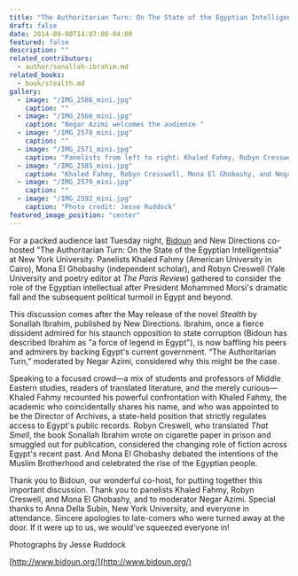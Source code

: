 ```yaml
---
title: "The Authoritarian Turn: On The State of the Egyptian Intelligentsia"
draft: false
date: 2014-09-08T14:07:00-04:00
featured: false
description: ""
related_contributors:
  - author/sonallah-ibrahim.md
related_books:
  - book/stealth.md
gallery:
  - image: "/IMG_2586_mini.jpg"
    caption: ""
  - image: "/IMG_2566_mini.jpg"
    caption: "Negar Azimi welcomes the audience "
  - image: "/IMG_2578_mini.jpg"
    caption: ""
  - image: "/IMG_2571_mini.jpg"
    caption: "Panelists from left to right: Khaled Fahmy, Robyn Cresswell, and Mona El Ghobashy]"
  - image: "/IMG_2585_mini.jpg"
    caption: "Khaled Fahmy, Robyn Cresswell, Mona El Ghobashy, and Negar Azimi"
  - image: "/IMG_2579_mini.jpg"
    caption: ""
  - image: "/IMG_2592_mini.jpg"
    caption: "Photo credit: Jesse Ruddock"
featured_image_position: "center"
---
```


For a packed audience last Tuesday night, [Bidoun](http://www.bidoun.org/) and New Directions co-hosted "The Authoritarian Turn: On the State of the Egyptian Intelligentsia" at New York University. Panelists Khaled Fahmy (American University in Cairo), Mona El Ghobashy (independent scholar), and Robyn Creswell (Yale University and poetry editor at _The Paris Review_) gathered to consider the role of the Egyptian intellectual after President Mohammed Morsi's dramatic fall and the subsequent political turmoil in Egypt and beyond.

This discussion comes after the May release of the novel _Stealth_ by Sonallah Ibrahim, published by New Directions. Ibrahim, once a fierce dissident admired for his staunch opposition to state corruption (Bidoun has described Ibrahim as "a force of legend in Egypt"), is now baffling his peers and admirers by backing Egypt's current government. “The Authoritarian Turn,” moderated by Negar Azimi, considered why this might be the case.

Speaking to a focused crowd—a mix of students and professors of Middle Eastern studies, readers of translated literature, and the merely curious—Khaled Fahmy recounted his powerful confrontation with Khaled Fahmy, the academic who coincidentally shares his name, and who was appointed to be the Director of Archives, a state-held position that strictly regulates access to Egypt's public records. Robyn Creswell, who translated _That Smell_, the book Sonallah Ibrahim wrote on cigarette paper in prison and smuggled out for publication, considered the changing role of fiction across Egypt's recent past. And Mona El Ghobashy debated the intentions of the Muslim Brotherhood and celebrated the rise of the Egyptian people.

Thank you to Bidoun, our wonderful co-host, for putting together this important discussion. Thank you to panelists Khaled Fahmy, Robyn Creswell, and Mona El Ghobashy, and to moderator Negar Azimi. Special thanks to Anna Della Subin, New York University, and everyone in attendance. Sincere apologies to late-comers who were turned away at the door. If it were up to us, we would've squeezed everyone in!

Photographs by Jesse Ruddock

[http://www.bidoun.org/](http://www.bidoun.org/)

